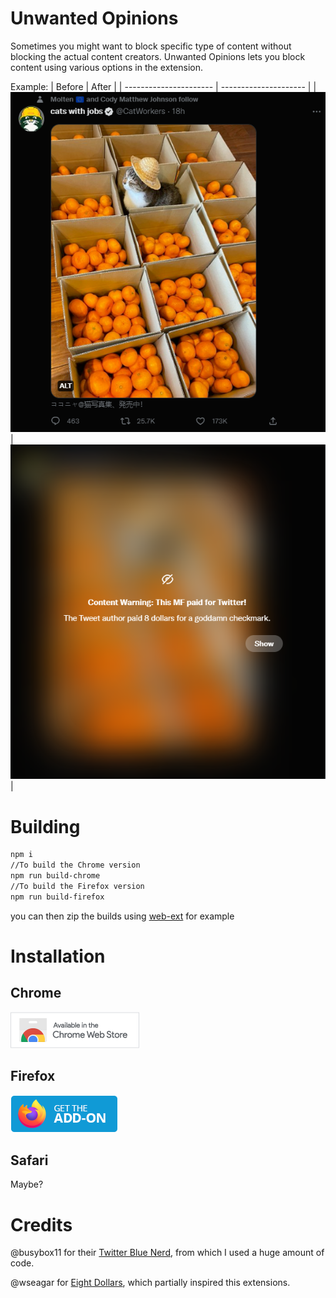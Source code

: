 # Unwanted Opinions

Sometimes you might want to block specific type of content without blocking the actual content creators. Unwanted Opinions lets you block content using various options in the extension.

Example:
| Before | After |
| ---------------------- | --------------------- |
| ![](/media/before.png) | ![](/media/after.png) |

# Building

```sh
npm i
//To build the Chrome version
npm run build-chrome
//To build the Firefox version
npm run build-firefox
```

you can then zip the builds using [web-ext](https://github.com/mozilla/web-ext) for example

# Installation

## Chrome

[![](media/get-it-on-chrome.png)](https://chrome.google.com/webstore/detail/unwanted-opinions/ejobchilnlocfaljfaakomkhaajkojin)

## Firefox

[![](media/get-it-on-firefox.png)](https://addons.mozilla.org/en-US/firefox/addon/unwanted-opinions/)

## Safari

Maybe?

# Credits

@busybox11 for their [Twitter Blue Nerd](https://gist.github.com/busybox11/53c76f57a577a47a19fab649a76f18e3), from which I used a huge amount of code.

@wseagar for [Eight Dollars](https://github.com/wseagar/eight-dollars), which partially inspired this extensions.
